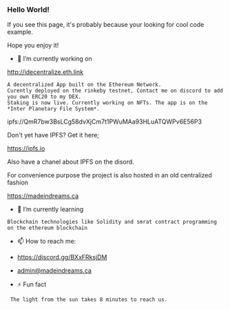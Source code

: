 ### Hello World!

If you see this page, it's probably because your looking for cool code example.

Hope you enjoy it!

- 🔭 I’m currently working on

http://idecentralize.eth.link
```
A decentralized App built on the Ethereum Network.
Curently deployed on the rinkeby testnet, Contact me on discord to add you own ERC20 to my DEX.
Staking is now live. Currently working on NFTs. The app is on the *Inter Planetary File System*.
```

ipfs://QmR7bw3BsLCg58dvXjCm7t1PWuMAa93HLuATQWPv6E56P3

Don't yet have IPFS? Get it here;

https://ipfs.io

Also have a chanel about IPFS on the disord.

For convenience purpose the project is also hosted in an old centralized fashion

https://madeindreams.ca

- 🌱 I’m currently learning

``` Blockchain technologies like Solidity and smrat contract programming on the ethereum blockchain ```


- 📫 How to reach me:

- https://discord.gg/BXxFRksjDM
- admin@madeindreams.ca


- ⚡ Fun fact 

``` The light from the sun takes 8 minutes to reach us.```



